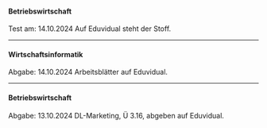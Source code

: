 #### Betriebswirtschaft
Test am: 14.10.2024
Auf Eduvidual steht der Stoff.
___
#### Wirtschaftsinformatik
Abgabe: 14.10.2024
Arbeitsblätter auf Eduvidual.
___
#### Betriebswirtschaft
Abgabe: 13.10.2024
DL-Marketing, Ü 3.16, abgeben auf Eduvidual.
